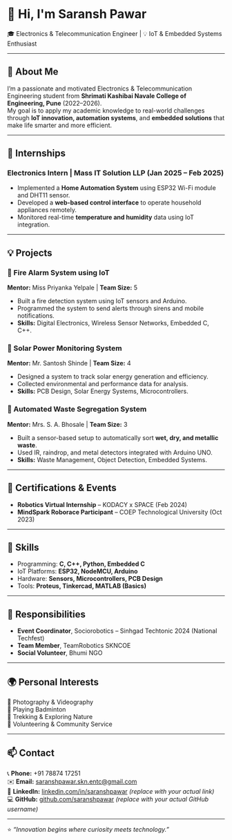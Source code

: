 # 👋 Hi, I'm Saransh Pawar  
🎓 Electronics & Telecommunication Engineer | 💡 IoT & Embedded Systems Enthusiast  

---

## 🧠 About Me  
I’m a passionate and motivated Electronics & Telecommunication Engineering student from **Shrimati Kashibai Navale College of Engineering, Pune** (2022–2026).  
My goal is to apply my academic knowledge to real-world challenges through **IoT innovation, automation systems**, and **embedded solutions** that make life smarter and more efficient.  

---

## 💼 Internships  
### Electronics Intern | Mass IT Solution LLP (Jan 2025 – Feb 2025)  
- Implemented a **Home Automation System** using ESP32 Wi-Fi module and DHT11 sensor.  
- Developed a **web-based control interface** to operate household appliances remotely.  
- Monitored real-time **temperature and humidity** data using IoT integration.  

---

## 💡 Projects  
### 🔸 Fire Alarm System using IoT  
**Mentor:** Miss Priyanka Yelpale | **Team Size:** 5  
- Built a fire detection system using IoT sensors and Arduino.  
- Programmed the system to send alerts through sirens and mobile notifications.  
- **Skills:** Digital Electronics, Wireless Sensor Networks, Embedded C, C++.  

### 🔸 Solar Power Monitoring System  
**Mentor:** Mr. Santosh Shinde | **Team Size:** 4  
- Designed a system to track solar energy generation and efficiency.  
- Collected environmental and performance data for analysis.  
- **Skills:** PCB Design, Solar Energy Systems, Microcontrollers.  

### 🔸 Automated Waste Segregation System  
**Mentor:** Mrs. S. A. Bhosale | **Team Size:** 3  
- Built a sensor-based setup to automatically sort **wet, dry, and metallic waste**.  
- Used IR, raindrop, and metal detectors integrated with Arduino UNO.  
- **Skills:** Waste Management, Object Detection, Embedded Systems.  

---

## 🧩 Certifications & Events  
- **Robotics Virtual Internship** – KODACY x SPACE (Feb 2024)  
- **MindSpark Roborace Participant** – COEP Technological University (Oct 2023)  

---

## 🧠 Skills  
- Programming: **C, C++, Python, Embedded C**  
- IoT Platforms: **ESP32, NodeMCU, Arduino**  
- Hardware: **Sensors, Microcontrollers, PCB Design**  
- Tools: **Proteus, Tinkercad, MATLAB (Basics)**  

---

## 🏅 Responsibilities  
- **Event Coordinator**, Sociorobotics – Sinhgad Techtonic 2024 (National Techfest)  
- **Team Member**, TeamRobotics SKNCOE  
- **Social Volunteer**, Bhumi NGO  

---

## 🌍 Personal Interests  
📸 Photography & Videography  
🏸 Playing Badminton  
🌄 Trekking & Exploring Nature  
🤝 Volunteering & Community Service  

---

## 📫 Contact  
📞 **Phone:** +91 78874 17251  
✉️ **Email:** [saranshpawar.skn.entc@gmail.com](mailto:saranshpawar.skn.entc@gmail.com)  
🔗 **LinkedIn:** [linkedin.com/in/saranshpawar](https://linkedin.com/in/saranshpawar) *(replace with your actual link)*  
💻 **GitHub:** [github.com/saranshpawar](https://github.com/saranshpawar) *(replace with your actual GitHub username)*  

---

⭐ *“Innovation begins where curiosity meets technology.”*  
